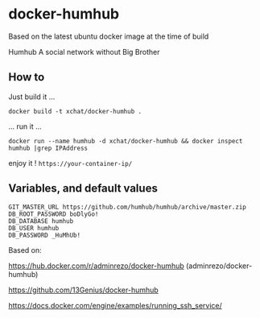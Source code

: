 # docker-humhub

Based on the latest ubuntu docker image at the time of build

Humhub
A social network without Big Brother

## How to

Just build it ...

```docker build -t xchat/docker-humhub .```

... run it ...

```docker run --name humhub -d xchat/docker-humhub && docker inspect humhub |grep IPAddress```

enjoy it ! `https://your-container-ip/`

## Variables, and default values
```shell
GIT_MASTER_URL https://github.com/humhub/humhub/archive/master.zip
DB_ROOT_PASSWORD boDlyGo!
DB_DATABASE humhub
DB_USER humhub
DB_PASSWORD _HuMhUb!
```

Based on:

https://hub.docker.com/r/adminrezo/docker-humhub (adminrezo/docker-humhub)

https://github.com/13Genius/docker-humhub

https://docs.docker.com/engine/examples/running_ssh_service/
